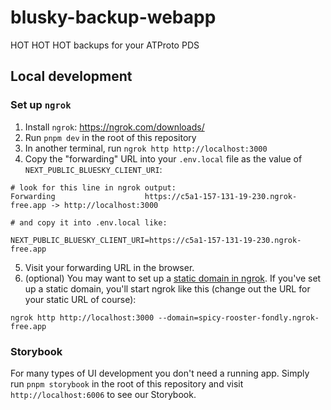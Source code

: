 # blusky-backup-webapp

HOT HOT HOT backups for your ATProto PDS

## Local development

### Set up `ngrok`

1. Install `ngrok`: https://ngrok.com/downloads/
2. Run `pnpm dev` in the root of this repository
3. In another terminal, run `ngrok http http://localhost:3000`
4. Copy the "forwarding" URL into your `.env.local` file as the value of `NEXT_PUBLIC_BLUESKY_CLIENT_URI`:
```
# look for this line in ngrok output:
Forwarding                    https://c5a1-157-131-19-230.ngrok-free.app -> http://localhost:3000

# and copy it into .env.local like:

NEXT_PUBLIC_BLUESKY_CLIENT_URI=https://c5a1-157-131-19-230.ngrok-free.app
```
5. Visit your forwarding URL in the browser.
6. (optional) You may want to set up a [static domain in ngrok](https://dashboard.ngrok.com/domains). If you've set up a static domain, you'll start ngrok like this (change out the URL for your static URL of course):

```shell
ngrok http http://localhost:3000 --domain=spicy-rooster-fondly.ngrok-free.app
```

### Storybook

For many types of UI development you don't need a running app. Simply run `pnpm storybook` in the root of this repository and visit `http://localhost:6006` to see our Storybook.
